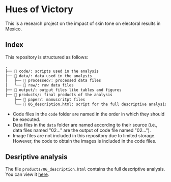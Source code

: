 # Hues of Victory
This is a research project on the impact of skin tone on electoral results in Mexico. 

## Index
This repository is structured as follows:

```txt
.
├── 📂 code/: scripts used in the analysis
├── 📂 data/: data used in the analysis
│   ├── 📂 processed/: processed data files
│   └── 📂 raw/: raw data files
├── 📂 output/: output files like tables and figures
├── 📂 products/: final products of the analysis
    ├── 📂 paper/: manuscritpt files
    └── 📄 06_description.html: script for the full descriptive analysis
```

- Code files in the `code` folder are named in the order in which they should be executed. 
- Data files in the `data` folder are named according to their source (i.e., data files named "02..." are the output of code file named "02..."). 
- Image files are not included in this repository due to limited storage. However, the code to obtain the images is included in the code files.

## Desriptive analysis
The file `products/06_description.html` contains the full descriptive analysis. You can view it [here](https://0196d186-7df5-1052-02d0-37358b9d9332.share.connect.posit.cloud/).
